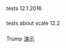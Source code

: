 ###
tests 12.1.2016
###
tests about scale 12.2
###
Trump [演示](http://ipine.coding.me/Text/myTrump/Trump.html)
